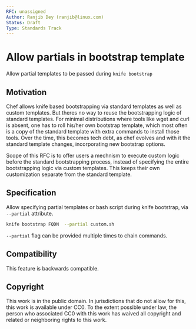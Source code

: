 ```yaml
---
RFC: unassigned
Author: Ranjib Dey (ranjib@linux.com)
Status: Draft
Type: Standards Track
---
```


# Allow partials in bootstrap template

Allow partial templates to be passed during `knife bootstrap`

## Motivation

Chef allows knife based bootstrapping via standard templates as well
as custom templates. But theres no way to reuse the bootstrapping logic
of standard templates. For minimal distributions where tools like
wget and curl is absent, one has to roll his/her own bootstrap template,
which most often is a copy of the standard template with extra commands
to install those tools. Over the time, this becomes tech debt, as chef evolves
and with it the standard template changes, incorporating new bootstrap options.

Scope of this RFC is to offer users a mechnism to execute custom logic before
the standard bootstrapping process, instead of specifying the entire bootstrapping
logic via custom templates. This keeps their own customization separate from the
standard template.


## Specification

Allow specifying partial templates or bash script during knife bootstrap, via
`--partial` attribute.

```sh
knife bootstrap FQDN  --partial custom.sh
```

`--partial` flag can be provided multiple times to chain commands.

## Compatibility

This feature is backwards compatible.

## Copyright

This work is in the public domain. In jurisdictions that do not allow
for this, this work is available under CC0. To the extent possible
under law, the person who associated CC0 with this work has waived all
copyright and related or neighboring rights to this work.

